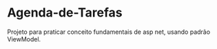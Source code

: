 # Agenda-de-Tarefas
Projeto para praticar conceito fundamentais de asp net, usando padrão ViewModel.
